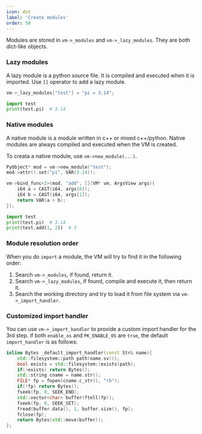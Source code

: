 ```yaml
---
icon: dot
label: 'Create modules'
order: 50
---
```


Modules are stored in `vm->_modules` and `vm->_lazy_modules`.
They are both dict-like objects.

### Lazy modules

A lazy module is a python source file.
It is compiled and executed when it is imported.
Use `[]` operator to add a lazy module.

```cpp
vm->_lazy_modules["test"] = "pi = 3.14";
```

```python
import test
print(test.pi)  # 3.14
```

### Native modules

A native module is a module written in c++ or mixed c++/python.
Native modules are always compiled and executed when the VM is created.

To creata a native module,
use `vm->new_module(...)`.

```cpp
PyObject* mod = vm->new_module("test");
mod->attr().set("pi", VAR(3.14));

vm->bind_func<2>(mod, "add", [](VM* vm, ArgsView args){
    i64 a = CAST(i64, args[0]);
    i64 b = CAST(i64, args[1]);
    return VAR(a + b);
});
```

```python
import test
print(test.pi)  # 3.14
print(test.add(1, 2))  # 3
```

### Module resolution order

When you do `import` a module, the VM will try to find it in the following order:

1. Search `vm->_modules`, if found, return it.
2. Search `vm->_lazy_modules`, if found, compile and execute it, then return it.
3. Search the working directory and try to load it from file system via `vm->_import_handler`.


### Customized import handler

You can use `vm->_import_handler` to provide a custom import handler for the 3rd step.
if both `enable_os` and `PK_ENABLE_OS` are `true`, the default `import_handler` is as follows:

```cpp
inline Bytes _default_import_handler(const Str& name){
    std::filesystem::path path(name.sv());
    bool exists = std::filesystem::exists(path);
    if(!exists) return Bytes();
    std::string cname = name.str();
    FILE* fp = fopen(cname.c_str(), "rb");
    if(!fp) return Bytes();
    fseek(fp, 0, SEEK_END);
    std::vector<char> buffer(ftell(fp));
    fseek(fp, 0, SEEK_SET);
    fread(buffer.data(), 1, buffer.size(), fp);
    fclose(fp);
    return Bytes(std::move(buffer));
};
```